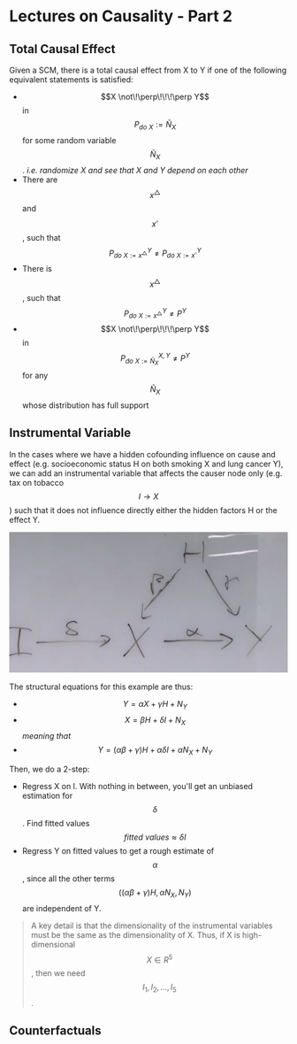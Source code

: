 # Lectures on Causality - Part 2

## Total Causal Effect

Given a SCM, there is a total causal effect from X to Y if one of the following equivalent statements is satisfied:

* $$X \not\!\perp\!\!\!\perp Y$$in $$P_{do\ X}:=Ñ_X$$for some random variable $$Ñ_X$$. _i.e. randomize X and see that X and Y depend on each other_
* There are $$x^{\triangle}$$and $$x^{\square}$$, such that $$P^Y_{do\ X:=x^{\triangle}} \neq P^Y_{do\ X:=x^{\square}} $$
* There is $$x^{\triangle}$$, such that$$P^Y_{do\ X:=x^{\triangle}} \neq P^Y$$
* $$X \not\!\perp\!\!\!\perp Y$$ in $$P^{X,Y}_{do\ X:=Ñ_X} \neq P^Y$$for any $$Ñ_X$$whose distribution has full support

 

## Instrumental Variable

In the cases where we have a hidden cofounding influence on cause and effect \(e.g. socioeconomic status H on both smoking  X and lung cancer Y\), we can add an instrumental variable that affects the causer node only \(e.g. tax on tobacco $$I \rightarrow X$$\) such that it does not influence directly either the hidden factors H or the effect Y. 

![I - Tax, X - Smoking, H - Socioeconomic Status, Y - Lung Cancer](../.gitbook/assets/image%20%2839%29.png)

The structural equations for this example are thus:

* $$ Y = \alpha X + \gamma H + N_Y$$
* $$ X = \beta H + \delta I + N_X$$ _meaning that_
* $$ Y = (\alpha \beta + \gamma )H + \alpha \delta I + \alpha N_X + N_Y$$

Then, we do a 2-step:

* Regress X on I. With nothing in between, you'll get an unbiased estimation for $$\delta$$. Find fitted values $$fitted\ values \approx \delta I$$
* Regress Y on fitted values to get a rough estimate of $$\alpha$$, since all the other terms $$(  (\alpha \beta + \gamma)H, \alpha N_X, N_Y )$$are independent of Y.

> A key detail is that the dimensionality of the instrumental variables must be the same as the dimensionality of X. Thus, if X is high-dimensional $$X \in R^5$$, then we need $$I_1, I_2, ... , I_5$$.

## Counterfactuals



